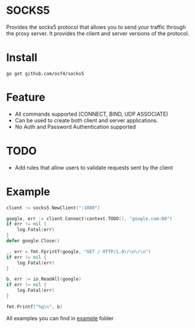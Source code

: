 # SOCKS5

Provides the socks5 protocol that allows you to send your traffic through the proxy server. It provides the client and server versions of the protocol.

# Install

`go get github.com/osf4/socks5`

# Feature

* All commands supported (CONNECT, BIND, UDP ASSOCIATE)
* Can be used to create both client and server applications.
* No Auth and Password Authentication supported

# TODO 

* Add rules that allow users to validate requests sent by the client

# Example

```go
client := socks5.NewClient(":1080")

google, err := client.Connect(context.TODO(), "google.com:80")
if err != nil {
	log.Fatal(err)
}
defer google.Close()

_, err = fmt.Fprintf(google, "GET / HTTP/1.0\r\n\r\n")
if err != nil {
	log.Fatal(err)
}

b, err := io.ReadAll(google)
if err != nil {
	log.Fatal(err)
}

fmt.Printf("%q\n", b)
```
All examples you can find in [example](github.com/osf4/socks5/examples) folder